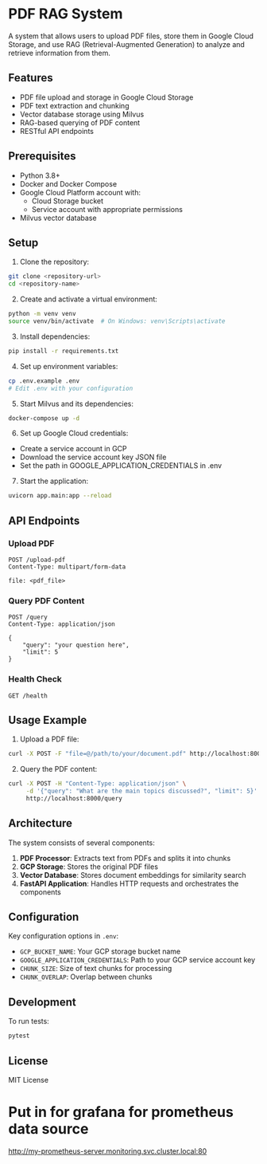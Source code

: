 # PDF RAG System

A system that allows users to upload PDF files, store them in Google Cloud Storage, and use RAG (Retrieval-Augmented Generation) to analyze and retrieve information from them.

## Features

- PDF file upload and storage in Google Cloud Storage
- PDF text extraction and chunking
- Vector database storage using Milvus
- RAG-based querying of PDF content
- RESTful API endpoints

## Prerequisites

- Python 3.8+
- Docker and Docker Compose
- Google Cloud Platform account with:
  - Cloud Storage bucket
  - Service account with appropriate permissions
- Milvus vector database

## Setup

1. Clone the repository:
```bash
git clone <repository-url>
cd <repository-name>
```

2. Create and activate a virtual environment:
```bash
python -m venv venv
source venv/bin/activate  # On Windows: venv\Scripts\activate
```

3. Install dependencies:
```bash
pip install -r requirements.txt
```

4. Set up environment variables:
```bash
cp .env.example .env
# Edit .env with your configuration
```

5. Start Milvus and its dependencies:
```bash
docker-compose up -d
```

6. Set up Google Cloud credentials:
- Create a service account in GCP
- Download the service account key JSON file
- Set the path in GOOGLE_APPLICATION_CREDENTIALS in .env

7. Start the application:
```bash
uvicorn app.main:app --reload
```

## API Endpoints

### Upload PDF
```http
POST /upload-pdf
Content-Type: multipart/form-data

file: <pdf_file>
```

### Query PDF Content
```http
POST /query
Content-Type: application/json

{
    "query": "your question here",
    "limit": 5
}
```

### Health Check
```http
GET /health
```

## Usage Example

1. Upload a PDF file:
```bash
curl -X POST -F "file=@/path/to/your/document.pdf" http://localhost:8000/upload-pdf
```

2. Query the PDF content:
```bash
curl -X POST -H "Content-Type: application/json" \
     -d '{"query": "What are the main topics discussed?", "limit": 5}' \
     http://localhost:8000/query
```

## Architecture

The system consists of several components:

1. **PDF Processor**: Extracts text from PDFs and splits it into chunks
2. **GCP Storage**: Stores the original PDF files
3. **Vector Database**: Stores document embeddings for similarity search
4. **FastAPI Application**: Handles HTTP requests and orchestrates the components

## Configuration

Key configuration options in `.env`:

- `GCP_BUCKET_NAME`: Your GCP storage bucket name
- `GOOGLE_APPLICATION_CREDENTIALS`: Path to your GCP service account key
- `CHUNK_SIZE`: Size of text chunks for processing
- `CHUNK_OVERLAP`: Overlap between chunks

## Development

To run tests:
```bash
pytest
```

## License

MIT License


# Put in for grafana for prometheus data source
http://my-prometheus-server.monitoring.svc.cluster.local:80